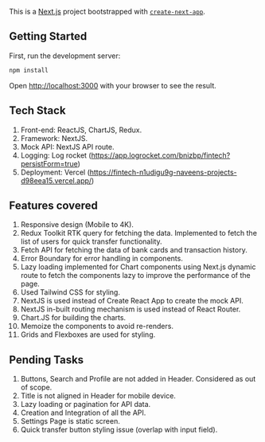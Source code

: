 This is a [Next.js](https://nextjs.org) project bootstrapped with [`create-next-app`](https://nextjs.org/docs/app/api-reference/cli/create-next-app).

## Getting Started

First, run the development server:

```bash
npm install
```

Open [http://localhost:3000](http://localhost:3000) with your browser to see the result.

## Tech Stack

1. Front-end: ReactJS, ChartJS, Redux.
2. Framework: NextJS.
3. Mock API: NextJS API route.
4. Logging: Log rocket (https://app.logrocket.com/bnizbp/fintech?persistForm=true)
5. Deployment: Vercel (https://fintech-n1udigu9g-naveens-projects-d98eea15.vercel.app/)

## Features covered

1. Responsive design (Mobile to 4K).
2. Redux Toolkit RTK query for fetching the data. Implemented to fetch the list of users for quick transfer functionality.
3. Fetch API for fetching the data of bank cards and transaction history.
4. Error Boundary for error handling in components.
5. Lazy loading implemented for Chart components using Next.js dynamic route to fetch the components lazy to improve the performance of the page.
6. Used Tailwind CSS for styling.
7. NextJS is used instead of Create React App to create the mock API.
8. NextJS in-built routing mechanism is used instead of React Router.
9. Chart.JS for building the charts.
10. Memoize the components to avoid re-renders.
11. Grids and Flexboxes are used for styling.

## Pending Tasks

1. Buttons, Search and Profile are not added in Header. Considered as out of scope.
2. Title is not aligned in Header for mobile device.
3. Lazy loading or pagination for API data.
4. Creation and Integration of all the API.
5. Settings Page is static screen.
6. Quick transfer button styling issue (overlap with input field).

